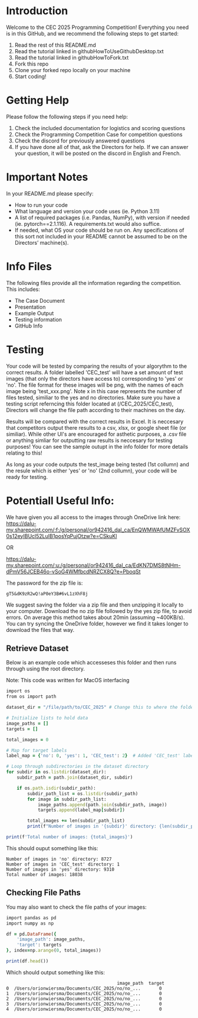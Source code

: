 # Introduction
Welcome to the CEC 2025 Programming Competition! Everything you need is in this GitHub, and we recommend the following steps to get started:

1. Read the rest of this README.md
2. Read the tutorial linked in githubHowToUseGithubDesktop.txt
3. Read the tutorial linked in githubHowToFork.txt
4. Fork this repo
5. Clone your forked repo locally on your machine
6. Start coding!

   
# Getting Help
Please follow the following steps if you need help:

1. Check the included documentation for logistics and scoring questions
2. Check the Programming Competition Case for competition questions
3. Check the discord for previously answered questions
4. If you have done all of that, ask the Directors for help. If we can answer your question, it will be posted on the discord in English and French.
   
# Important Notes
In your README.md please specify:

- How to run your code
- What language and version your code uses (ie. Python 3.11)
- A list of required packages (i.e. Pandas, NumPy), with version if needed (ie. pytorch==2.1.116). A requirements.txt would also suffice.
- If needed, what OS your code should be run on. Any specifications of this sort not included in your README cannot be assumed to be on the 
Directors’ machine(s).

# Info Files
The following files provide all the information regarding the competition. 
This includes:
- The Case Document
- Presentation
- Example Output
- Testing information
- GitHub Info

# Testing
Your code will be tested by comparing the results of your algorythm to the correct results. A folder labelled 'CEC_test' will have a set amount of test images (that only the directors have access to) corresponding to 'yes' or 'no'. The file format for these images will be png, with the names of each image being 'test_xxx.png'. Note x in this case represents the number of files tested, similiar to the yes and no directories. Make sure you have a testing script referncing this folder located at (/CEC_2025/CEC_test), Directors will change the file path according to their machines on the day.

Results will be compared with the correct results in Excel. It is neccesary that competitors output there results to a csv, xlsx, or google sheet file (or similiar). While other UI's are encouraged for asthetic purposes, a .csv file or anything simliar for outputting raw results is neccesary for testing purposes! You can see the sample outupt in the info folder for more details relating to this!

As long as your code outputs the test_image being tested (1st collumn) and the resule which is either 'yes' or 'no' (2nd collumn), your code will be ready for testing.

# Potentiall Useful Info:
We have given you all access to the images through OneDrive link here: 
https://dalu-my.sharepoint.com/:f:/g/personal/or942416_dal_ca/EnQWMWAfUMZFvSOX0s12eyIBUcl52LuIB1posYqPujOtzw?e=CSkuKl

OR

https://dalu-my.sharepoint.com/:u:/g/personal/or942416_dal_ca/EdKN7DMS8tNHm-dPmV56JCEB46o-vSoG4WMfbcdNRZCX8Q?e=PboqSt

The password for the zip file is:
```
gT5&dK9zR2wQ!aP0eY3B#6vL1zXhF8j
```

We suggest saving the folder via a zip file and then unzipping it locally to your computer. Download the no zip file followed by the yes zip file, to avoid errors. On average this method takes about 20min (assuming ~400KB/s). You can try syncing the OneDrive folder, however we find it takes longer to download the files that way.

## Retrieve Dataset
Below is an example code which accesseses this folder and then runs through using the root directory. 

Note: This code was written for MacOS interfacing

```ruby
import os
from os import path

dataset_dir = "/file/path/to/CEC_2025" # Change this to where the folder is saved

# Initialize lists to hold data
image_paths = []
targets = []

total_images = 0

# Map for target labels
label_map = {'no': 0, 'yes': 1, 'CEC_test': 2}  # Added 'CEC_test' label

# Loop through subdirectories in the dataset directory
for subdir in os.listdir(dataset_dir):
    subdir_path = path.join(dataset_dir, subdir)

    if os.path.isdir(subdir_path):
        subdir_path_list = os.listdir(subdir_path)
        for image in subdir_path_list:
            image_paths.append(path.join(subdir_path, image))
            targets.append(label_map[subdir])

        total_images += len(subdir_path_list)
        print(f"Number of images in '{subdir}' directory: {len(subdir_path_list)}")

print(f'Total number of images: {total_images}')
```
This should ouput something like this:
```
Number of images in 'no' directory: 8727
Number of images in 'CEC_test' directory: 1
Number of images in 'yes' directory: 9310
Total number of images: 18038
```
## Checking File Paths
You may also want to check the file paths of your images:
```ruby
import pandas as pd
import numpy as np

df = pd.DataFrame({
    'image_path': image_paths,
    'target': targets
}, index=np.arange(0, total_images))

print(df.head())
```
Which should output something like this:
```
                                          image_path  target
0  /Users/orionwiersma/Documents/CEC_2025/no/no_...       0
1  /Users/orionwiersma/Documents/CEC_2025/no/no_...       0
2  /Users/orionwiersma/Documents/CEC_2025/no/no_...       0
3  /Users/orionwiersma/Documents/CEC_2025/no/no_...       0
4  /Users/orionwiersma/Documents/CEC_2025/no/no_...       0
```
